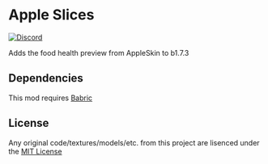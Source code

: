 # Apple Slices

[![Discord](https://img.shields.io/badge/Discord-%235865F2.svg?style=for-the-badge&logo=discord&logoColor=white)](https://discord.gg/aY2WFGPBBB)

Adds the food health preview from AppleSkin to b1.7.3

## Dependencies
This mod requires [Babric](https://github.com/babric/prism-instance)

## License
Any original code/textures/models/etc. from this project are lisenced under the [MIT License](https://tldrlegal.com/license/mit-license)
